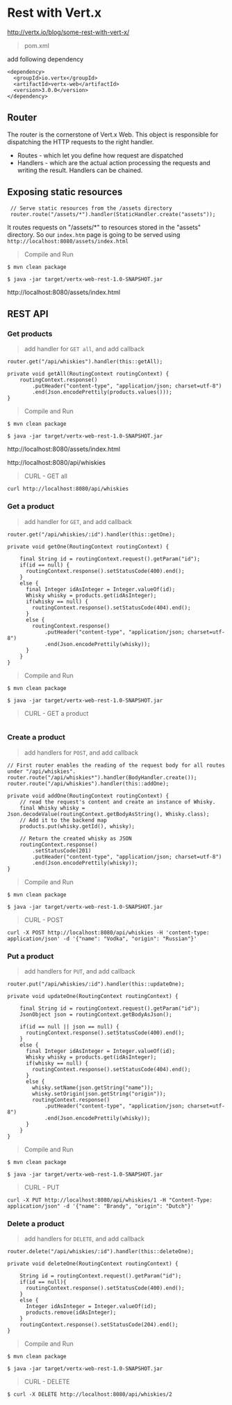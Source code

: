# Rest with Vert.x

http://vertx.io/blog/some-rest-with-vert-x/

> pom.xml

add following dependency

```
<dependency>
  <groupId>io.vertx</groupId>
  <artifactId>vertx-web</artifactId>
  <version>3.0.0</version>
</dependency>
```

## Router

The router is the cornerstone of Vert.x Web. This object is responsible for dispatching the HTTP requests to the right handler.

- Routes - which let you define how request are dispatched
- Handlers - which are the actual action processing the requests and writing the result. Handlers can be chained.

## Exposing static resources

```
 // Serve static resources from the /assets directory
 router.route("/assets/*").handler(StaticHandler.create("assets"));
```

It routes requests on "/assets/*" to resources stored in the "assets" directory.
So our `index.htm` page is going to be served using `http://localhost:8080/assets/index.html`

> Compile and Run

```
$ mvn clean package

$ java -jar target/vertx-web-rest-1.0-SNAPSHOT.jar
```

http://localhost:8080/assets/index.html

## REST API

### Get products

> add handler for `GET all`, and add callback

```
router.get("/api/whiskies").handler(this::getAll);

private void getAll(RoutingContext routingContext) {
    routingContext.response()
        .putHeader("content-type", "application/json; charset=utf-8")
        .end(Json.encodePrettily(products.values()));
}
```

> Compile and Run

```
$ mvn clean package

$ java -jar target/vertx-web-rest-1.0-SNAPSHOT.jar
```

http://localhost:8080/assets/index.html

http://localhost:8080/api/whiskies

> CURL - GET all

```
curl http://localhost:8080/api/whiskies
```

### Get a product

> add handler for `GET`, and add callback

```
router.get("/api/whiskies/:id").handler(this::getOne);

private void getOne(RoutingContext routingContext) {

    final String id = routingContext.request().getParam("id");
    if(id == null) {
      routingContext.response().setStatusCode(400).end();
    }
    else {
      final Integer idAsInteger = Integer.valueOf(id);
      Whisky whisky = products.get(idAsInteger);
      if(whisky == null) {
        routingContext.response().setStatusCode(404).end();
      }
      else {
        routingContext.response()
            .putHeader("content-type", "application/json; charset=utf-8")
            .end(Json.encodePrettily(whisky));
      }
    }
}
```

> Compile and Run

```
$ mvn clean package

$ java -jar target/vertx-web-rest-1.0-SNAPSHOT.jar
```

> CURL - GET a product

```
```

### Create a product

> add handlers for `POST`, and add callback

```
// First router enables the reading of the request body for all routes under "/api/whiskies".
router.route("/api/whiskies*").handler(BodyHandler.create());
router.route("/api/whiskies").handler(this::addOne);

private void addOne(RoutingContext routingContext) {
    // read the request's content and create an instance of Whisky.
    final Whisky whisky = Json.decodeValue(routingContext.getBodyAsString(), Whisky.class);
    // Add it to the backend map
    products.put(whisky.getId(), whisky);
    
    // Return the created whisky as JSON
    routingContext.response()
        .setStatusCode(201)
        .putHeader("content-type", "application/json; charset=utf-8")
        .end(Json.encodePrettily(whisky));
}
```

> Compile and Run

```
$ mvn clean package

$ java -jar target/vertx-web-rest-1.0-SNAPSHOT.jar
```

> CURL - POST

```
curl -X POST http://localhost:8080/api/whiskies -H 'content-type: application/json' -d '{"name": "Vodka", "origin": "Russian"}'
```

### Put a product

> add handlers for `PUT`, and add callback


```
router.put("/api/whiskies/:id").handler(this::updateOne);

private void updateOne(RoutingContext routingContext) {

    final String id = routingContext.request().getParam("id");
    JsonObject json = routingContext.getBodyAsJson();
    
    if(id == null || json == null) {
      routingContext.response().setStatusCode(400).end();
    }
    else {
      final Integer idAsInteger = Integer.valueOf(id);
      Whisky whisky = products.get(idAsInteger);
      if(whisky == null) {
        routingContext.response().setStatusCode(404).end();
      }
      else {
        whisky.setName(json.getString("name"));
        whisky.setOrigin(json.getString("origin"));
        routingContext.response()
            .putHeader("content-type", "application/json; charset=utf-8")
            .end(Json.encodePrettily(whisky));
      }
    }
}
```

> Compile and Run

```
$ mvn clean package

$ java -jar target/vertx-web-rest-1.0-SNAPSHOT.jar
```

> CURL - PUT

```
curl -X PUT http://localhost:8080/api/whiskies/1 -H "Content-Type: application/json" -d '{"name": "Brandy", "origin": "Dutch"}'
```

### Delete a product

> add handlers for `DELETE`, and add callback

```
router.delete("/api/whiskies/:id").handler(this::deleteOne);

private void deleteOne(RoutingContext routingContext) {

    String id = routingContext.request().getParam("id");
    if(id == null){
      routingContext.response().setStatusCode(400).end();
    }
    else {
      Integer idAsInteger = Integer.valueOf(id);
      products.remove(idAsInteger);
    }
    routingContext.response().setStatusCode(204).end();
}
```

> Compile and Run

```
$ mvn clean package

$ java -jar target/vertx-web-rest-1.0-SNAPSHOT.jar
```

> CURL - DELETE

```
$ curl -X DELETE http://localhost:8080/api/whiskies/2
```
